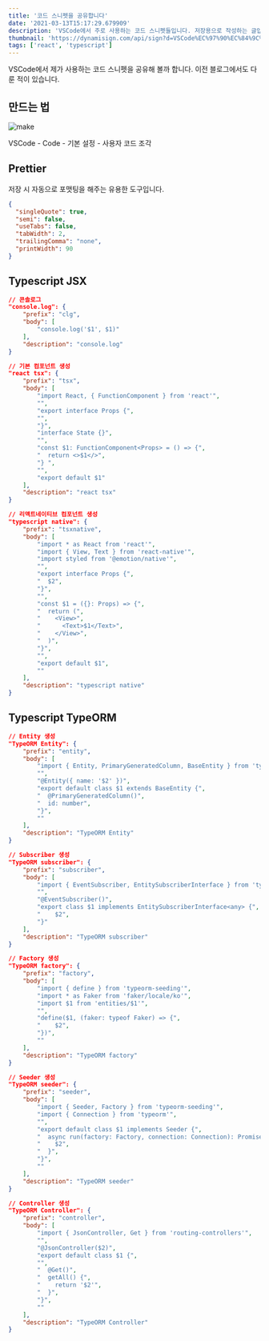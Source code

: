 ```yaml
---
title: '코드 스니펫을 공유합니다'
date: '2021-03-13T15:17:29.679909'
description: 'VSCode에서 주로 사용하는 코드 스니펫들입니다. 저장용으로 작성하는 글입니다.'
thumbnail: 'https://dynamisign.com/api/sign?d=VSCode%EC%97%90%EC%84%9C%20%EC%A3%BC%EB%A1%9C%20%EC%82%AC%EC%9A%A9%ED%95%98%EB%8A%94%20%EC%BD%94%EB%93%9C%20%EC%8A%A4%EB%8B%88%ED%8E%AB%EB%93%A4%EC%9E%85%EB%8B%88%EB%8B%A4.&i=https://qgcjsixggwsztftamrtt.supabase.co/storage/v1/object/public/uploads/1627328484117&i=https://qgcjsixggwsztftamrtt.supabase.co/storage/v1/object/public/uploads/1627212965661&t=%EC%BD%94%EB%93%9C%20%EC%8A%A4%EB%8B%88%ED%8E%AB%EC%9D%84%20%EA%B3%B5%EC%9C%A0%ED%95%A9%EB%8B%88%EB%8B%A4'
tags: ['react', 'typescript']
---
```


VSCode에서 제가 사용하는 코드 스니펫을 공유해 볼까 합니다. 이전 블로그에서도 다룬 적이 있습니다.

## 만드는 법
![make](https://dynamisign.com/api/sign?d=VSCode%EC%97%90%EC%84%9C%20%EC%A3%BC%EB%A1%9C%20%EC%82%AC%EC%9A%A9%ED%95%98%EB%8A%94%20%EC%BD%94%EB%93%9C%20%EC%8A%A4%EB%8B%88%ED%8E%AB%EB%93%A4%EC%9E%85%EB%8B%88%EB%8B%A4.&t=%EC%BD%94%EB%93%9C%20%EC%8A%A4%EB%8B%88%ED%8E%AB%EC%9D%84%20%EA%B3%B5%EC%9C%A0%ED%95%A9%EB%8B%88%EB%8B%A4)

VSCode - Code - 기본 설정 - 사용자 코드 조각

## Prettier

저장 시 자동으로 포맷팅을 해주는 유용한 도구입니다.

```json
{
  "singleQuote": true,
  "semi": false,
  "useTabs": false,
  "tabWidth": 2,
  "trailingComma": "none",
  "printWidth": 90
}
```

## Typescript JSX

```json
// 콘솔로그
"console.log": {
	"prefix": "clg",
	"body": [
		"console.log('$1', $1)"
	],
	"description": "console.log"
}
```

```json
// 기본 컴포넌트 생성
"react tsx": {
	"prefix": "tsx",
	"body": [
		"import React, { FunctionComponent } from 'react'",
		"",
		"export interface Props {",
		"",
		"}",
		"interface State {}",
		"",
		"const $1: FunctionComponent<Props> = () => {",
		"  return <>$1</>",
		"} ",
		"",
		"export default $1"
	],
	"description": "react tsx"
}
```

```json
// 리액트네이티브 컴포넌트 생성
"typescript native": {
	"prefix": "tsxnative",
	"body": [
		"import * as React from 'react'",
		"import { View, Text } from 'react-native'",
		"import styled from '@emotion/native'",
		"",
		"export interface Props {",
		"  $2",
		"}",
		"",
		"const $1 = ({}: Props) => {",
		"  return (",
		"    <View>",
		"      <Text>$1</Text>",
		"    </View>",
		"  )",
		"}",
		"",
		"export default $1",
		""
	],
	"description": "typescript native"
}
```

## Typescript TypeORM

```json
// Entity 생성
"TypeORM Entity": {
	"prefix": "entity",
	"body": [
		"import { Entity, PrimaryGeneratedColumn, BaseEntity } from 'typeorm'",
		"",
		"@Entity({ name: '$2' })",
		"export default class $1 extends BaseEntity {",
		"  @PrimaryGeneratedColumn()",
		"  id: number",
		"}",
		""
	],
	"description": "TypeORM Entity"
}
```

```json
// Subscriber 생성
"TypeORM subscriber": {
	"prefix": "subscriber",
	"body": [
		"import { EventSubscriber, EntitySubscriberInterface } from 'typeorm'",
		"",
		"@EventSubscriber()",
		"export class $1 implements EntitySubscriberInterface<any> {",
		"    $2",
		"}"
	],
	"description": "TypeORM subscriber"
}
```

```json
// Factory 생성
"TypeORM factory": {
	"prefix": "factory",
	"body": [
		"import { define } from 'typeorm-seeding'",
		"import * as Faker from 'faker/locale/ko'",
		"import $1 from 'entities/$1'",
		"",
		"define($1, (faker: typeof Faker) => {",
		"    $2",
		"})",
		""
	],
	"description": "TypeORM factory"
}
```

```json
// Seeder 생성
"TypeORM seeder": {
	"prefix": "seeder",
	"body": [
		"import { Seeder, Factory } from 'typeorm-seeding'",
		"import { Connection } from 'typeorm'",
		"",
		"export default class $1 implements Seeder {",
		"  async run(factory: Factory, connection: Connection): Promise<any> {",
		"    $2",
		"  }",
		"}",
		""
	],
	"description": "TypeORM seeder"
}
```

```json
// Controller 생성
"TypeORM Controller": {
	"prefix": "controller",
	"body": [
		"import { JsonController, Get } from 'routing-controllers'",
		"",
		"@JsonController($2)",
		"export default class $1 {",
		"",
		"  @Get()",
		"  getAll() {",
		"    return '$2'",
		"  }",
		"}",
		""
	],
	"description": "TypeORM Controller"
}
```
